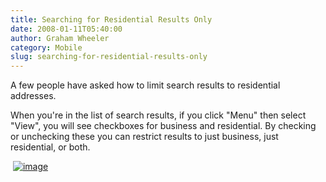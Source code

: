 ```yaml
---
title: Searching for Residential Results Only
date: 2008-01-11T05:40:00
author: Graham Wheeler
category: Mobile
slug: searching-for-residential-results-only
---
```


A few people have asked how to limit search results to residential
addresses.

When you're in the list of search results, if you click "Menu" then
select "View", you will see checkboxes for business and residential. By
checking or unchecking these you can restrict results to just business,
just residential, or both.

 [![image](/img/residential.jpg)](/img/residential.jpg)
